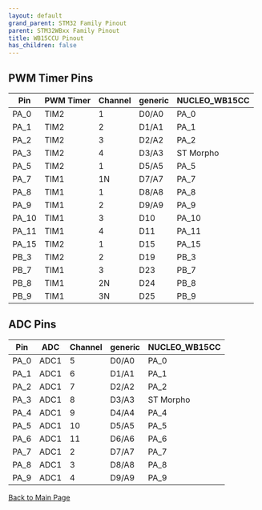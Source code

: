```yaml
---
layout: default
grand_parent: STM32 Family Pinout
parent: STM32WBxx Family Pinout
title: WB15CCU Pinout
has_children: false
---
```


## PWM Timer Pins

| Pin | PWM Timer | Channel | generic | NUCLEO_WB15CC |
| --- | --- | --- | --- | --- |
| PA_0 | TIM2 | 1 | D0/A0 | PA_0 |
| PA_1 | TIM2 | 2 | D1/A1 | PA_1 |
| PA_2 | TIM2 | 3 | D2/A2 | PA_2 |
| PA_3 | TIM2 | 4 | D3/A3 | ST Morpho |
| PA_5 | TIM2 | 1 | D5/A5 | PA_5 |
| PA_7 | TIM1 | 1N | D7/A7 | PA_7 |
| PA_8 | TIM1 | 1 | D8/A8 | PA_8 |
| PA_9 | TIM1 | 2 | D9/A9 | PA_9 |
| PA_10 | TIM1 | 3 | D10 | PA_10 |
| PA_11 | TIM1 | 4 | D11 | PA_11 |
| PA_15 | TIM2 | 1 | D15 | PA_15 |
| PB_3 | TIM2 | 2 | D19 | PB_3 |
| PB_7 | TIM1 | 3 | D23 | PB_7 |
| PB_8 | TIM1 | 2N | D24 | PB_8 |
| PB_9 | TIM1 | 3N | D25 | PB_9 |


## ADC Pins

| Pin | ADC | Channel | generic | NUCLEO_WB15CC |
| --- | --- | --- | --- | --- |
| PA_0 | ADC1 | 5 | D0/A0 | PA_0 |
| PA_1 | ADC1 | 6 | D1/A1 | PA_1 |
| PA_2 | ADC1 | 7 | D2/A2 | PA_2 |
| PA_3 | ADC1 | 8 | D3/A3 | ST Morpho |
| PA_4 | ADC1 | 9 | D4/A4 | PA_4 |
| PA_5 | ADC1 | 10 | D5/A5 | PA_5 |
| PA_6 | ADC1 | 11 | D6/A6 | PA_6 |
| PA_7 | ADC1 | 2 | D7/A7 | PA_7 |
| PA_8 | ADC1 | 3 | D8/A8 | PA_8 |
| PA_9 | ADC1 | 4 | D9/A9 | PA_9 |


[Back to Main Page](../../index)